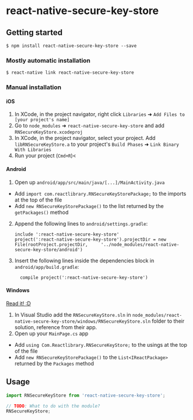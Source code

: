 
# react-native-secure-key-store

## Getting started

`$ npm install react-native-secure-key-store --save`

### Mostly automatic installation

`$ react-native link react-native-secure-key-store`

### Manual installation


#### iOS

1. In XCode, in the project navigator, right click `Libraries` ➜ `Add Files to [your project's name]`
2. Go to `node_modules` ➜ `react-native-secure-key-store` and add `RNSecureKeyStore.xcodeproj`
3. In XCode, in the project navigator, select your project. Add `libRNSecureKeyStore.a` to your project's `Build Phases` ➜ `Link Binary With Libraries`
4. Run your project (`Cmd+R`)<

#### Android

1. Open up `android/app/src/main/java/[...]/MainActivity.java`
  - Add `import com.reactlibrary.RNSecureKeyStorePackage;` to the imports at the top of the file
  - Add `new RNSecureKeyStorePackage()` to the list returned by the `getPackages()` method
2. Append the following lines to `android/settings.gradle`:
  	```
  	include ':react-native-secure-key-store'
  	project(':react-native-secure-key-store').projectDir = new File(rootProject.projectDir, 	'../node_modules/react-native-secure-key-store/android')
  	```
3. Insert the following lines inside the dependencies block in `android/app/build.gradle`:
  	```
      compile project(':react-native-secure-key-store')
  	```

#### Windows
[Read it! :D](https://github.com/ReactWindows/react-native)

1. In Visual Studio add the `RNSecureKeyStore.sln` in `node_modules/react-native-secure-key-store/windows/RNSecureKeyStore.sln` folder to their solution, reference from their app.
2. Open up your `MainPage.cs` app
  - Add `using Com.Reactlibrary.RNSecureKeyStore;` to the usings at the top of the file
  - Add `new RNSecureKeyStorePackage()` to the `List<IReactPackage>` returned by the `Packages` method


## Usage
```javascript
import RNSecureKeyStore from 'react-native-secure-key-store';

// TODO: What to do with the module?
RNSecureKeyStore;
```
  
